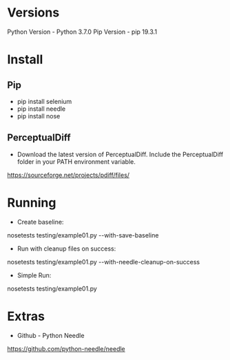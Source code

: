 Versions
========

Python Version - Python 3.7.0
Pip Version - pip 19.3.1 

Install
=======
Pip
---

* pip install selenium
* pip install needle
* pip install nose

PerceptualDiff
--------------

* Download the latest version of PerceptualDiff. Include the PerceptualDiff folder in your PATH environment variable.

https://sourceforge.net/projects/pdiff/files/

Running
=======

* Create baseline:

nosetests testing/example01.py --with-save-baseline

* Run with cleanup files on success:

nosetests testing/example01.py --with-needle-cleanup-on-success

* Simple Run:

nosetests testing/example01.py

Extras
======

* Github - Python Needle

https://github.com/python-needle/needle